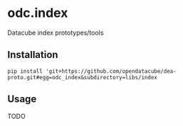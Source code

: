 odc.index
=========

Datacube index prototypes/tools

Installation
------------

```
pip install 'git+https://github.com/opendatacube/dea-proto.git#egg=odc_index&subdirectory=libs/index
```

Usage
-----

TODO
